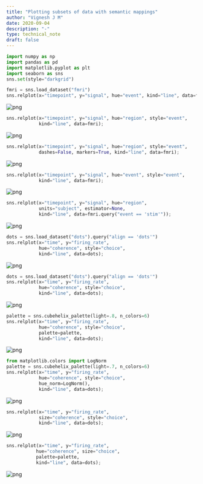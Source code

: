 ```yaml
---
title: "Plotting subsets of data with semantic mappings"
author: "Vignesh J M"
date: 2020-09-04
description: "-"
type: technical_note
draft: false
---
```


```python
import numpy as np
import pandas as pd
import matplotlib.pyplot as plt
import seaborn as sns
sns.set(style="darkgrid")
```


```python
fmri = sns.load_dataset("fmri")
sns.relplot(x="timepoint", y="signal", hue="event", kind="line", data=fmri);
```


![png](plotting-subsets-of-data-with-semantic-mappings_2_0.png)



```python
sns.relplot(x="timepoint", y="signal", hue="region", style="event",
            kind="line", data=fmri);
```


![png](plotting-subsets-of-data-with-semantic-mappings_3_0.png)



```python
sns.relplot(x="timepoint", y="signal", hue="region", style="event",
            dashes=False, markers=True, kind="line", data=fmri);
```


![png](plotting-subsets-of-data-with-semantic-mappings_4_0.png)



```python
sns.relplot(x="timepoint", y="signal", hue="event", style="event",
            kind="line", data=fmri);
```


![png](plotting-subsets-of-data-with-semantic-mappings_5_0.png)



```python
sns.relplot(x="timepoint", y="signal", hue="region",
            units="subject", estimator=None,
            kind="line", data=fmri.query("event == 'stim'"));
```


![png](plotting-subsets-of-data-with-semantic-mappings_6_0.png)



```python
dots = sns.load_dataset("dots").query("align == 'dots'")
sns.relplot(x="time", y="firing_rate",
            hue="coherence", style="choice",
            kind="line", data=dots);
```


![png](plotting-subsets-of-data-with-semantic-mappings_7_0.png)



```python
dots = sns.load_dataset("dots").query("align == 'dots'")
sns.relplot(x="time", y="firing_rate",
            hue="coherence", style="choice",
            kind="line", data=dots);

```


![png](plotting-subsets-of-data-with-semantic-mappings_8_0.png)



```python
palette = sns.cubehelix_palette(light=.8, n_colors=6)
sns.relplot(x="time", y="firing_rate",
            hue="coherence", style="choice",
            palette=palette,
            kind="line", data=dots);
```


![png](plotting-subsets-of-data-with-semantic-mappings_9_0.png)



```python
from matplotlib.colors import LogNorm
palette = sns.cubehelix_palette(light=.7, n_colors=6)
sns.relplot(x="time", y="firing_rate",
            hue="coherence", style="choice",
            hue_norm=LogNorm(),
            kind="line", data=dots);
```


![png](plotting-subsets-of-data-with-semantic-mappings_10_0.png)



```python
sns.relplot(x="time", y="firing_rate",
            size="coherence", style="choice",
            kind="line", data=dots);
```


![png](plotting-subsets-of-data-with-semantic-mappings_11_0.png)



```python
sns.relplot(x="time", y="firing_rate",
           hue="coherence", size="choice",
           palette=palette,
           kind="line", data=dots);
```


![png](plotting-subsets-of-data-with-semantic-mappings_12_0.png)



```python

```
